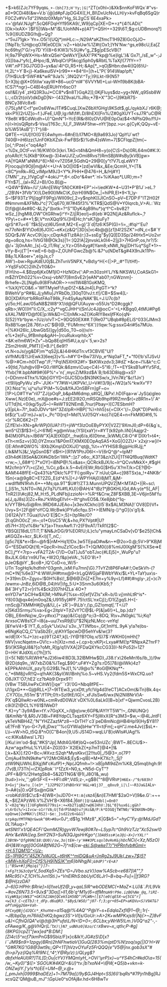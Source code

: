 +$>k6)ZJc7YF9yq`0&_+-(bh[73;H'Yy;|G|`^ZT{x0hl=)&Xk$nnKoFWQx`#"vs-a0*9CDi48(&w=V.b`{@]d#pFJpDG4X([,H_Bl\DxUcNvLLH/y>kvFqBq6SgQ)rF0CZv#VvTd"2)Ntdz0XMph"Hg_SL2gCS`6E4xaPk><='@faV.NJgf^.5cQ6FDqHYf95KA9/_W9[qCp|XE=D*=z*{4l%ADi("[Ok>IxAX=`)$F5|\Wa<M"i$L!UohNN+p}A1")+Q5H+=329\6T;$g:cUDBmorq?]%9{[6UDZBG!h@+Qg?=^5vJ71gk>`Yn+.O5i'l{UQj*)mHLc:~;N29A*aKZfmcT1H9Z8)GcOjJO~[1NpTb;%H@cqO7#|e0D])k`:vZ~+kbUw%1Z#t{Ox1;]YN'Nw:^gs,e98cU,Ea[Zhc69hyj?'G/>y7D`Y)(8>6:KW3/%5U#v"g_Z$g|pEScVB{?H;9a71PqWX*Hs=MrxQSei^QeWxY||kAX!'PK*kp@%e}lgL'}&`Gx7!_/sE_w"-;J{G])baJ^yfc]_4Hpo;l$_WbqlCr\P5kcg)5ph0y&RbtL%TaXj!(77fY==?V#l".nPT3GJ7GD3~yx&a/:4l^G\,R5+H;:&Ap[*_>qOj$Hbn:dw4((Q(6!iU-H,2L^>Y`B<j}-Ka6keul5V*[r99*+*84^lI=|(h+L"P{`914\Wap!pft,"(7!H$Uc$^5WF#&*wR"9Ja%`;3NQ2V:^Ty;)9\Lkt-I9{N5?5>X]bj:@X*05tiIw'xayW*86~uc0^nI#''6VVYM)+Lui-WH19b8K(bBA-tCS7!*ngr}~C4B)4ojERUHYr6scO?osl!&E/y4`,zHQ3R3uJ*CC8*v$n8T}GqA2]];0KjFIuys$dz~yg<NW_q9Ssb8WL:,:cD/2t{o\V)dkDgD|N>-(43Z9vaU%JRo;*7B+X'"3C~\]9KbR7S-BNCy38Vc8x6:{\75LyM'C<f"pxOs6WwJ1T#$CuqL]XwZ6bXfGHg\9KSdt$,gL/qykbXJ`r6K@;sk<P1{(2rUZ[o~f:}JFeE,U@,Ig:rM\f#\.D/8hEXI[Fn%/Z#0gXUYT<sJ7R"uC@RY8e8t`#$CdWcdh=U)"QmN"1~YcE(R&r8I0zDVU@IE0pOa)$4<NPlsQ9o/f!U=n}I>ln)sQjRptv$-Vsu/]?63c:,!U_F_3WtAF5hw~nYt']bpz.>u<.g{CyK;QQy~vE-b%W51AsB"]':T^)/i8-Q#TE~+UU[l!O(G'E{4whym~6#nEI}/I7MO<8j9a693Jo}'QpYU`wt?740@>iH6lzz{1JnF0KbXZsk-FwFBSr$}%dh4}sWim+7[$CFIqpZ[tm{~[o{,^/Pze{<"oq4Ap?<%Dx_0CtF=vi:16/KW)0r3{kri.TAG<t4h&QmH8~y(o{C\S=Ds)0RL64m0#K:X:p!oARcY;%[KkB^9Xw@-3)4wUJ!Z;uOmi8Rvs?}RmSBjW#sBy[kVB]gw><A|YQAM"aNMU^8]>N(<v?Z05#,5GdhQ+29@0[y"t?V7LqLeWY?P[rocquj!r9Ojl|m@A!<+U>A`bO[|I0$*]zd|wVl&x_&Ee;QcmH_Y+[T&<8C*jmRk~RQ_vIMprM9J3<Y*k.PHH*@476=H_&/Hj#Y]{7MN''_zy_}!VgCqF+4okiJ^*;6<.oDo^&4wr*.`nl+%iKAao*LUR};m=?FYn$7|._(al=RZJ>B)/Oo.B[@~<Q4W^$Wa=/U';UAn[EWq^5N}CK#8*EP">i=\iedKW*4~U31*P'B1J`>eL.?_/2B\N+3fVb"X\!LDe90I}MkC\K_0zrH)9N$Oe_|=hiPR,EI*9<1l_\y-S~!$F93Tz'Plj[qgFF9Pg}/WlI09c[,2=y$nphK[(JICnSO~pV~E7DP:F"lT2H02f#Nmnvm&XFMbJ^c|'7Cq670,W7#45f3%"KTR$|QdS@V*Y0lqrcb_V>A\.:`WzD)f@@\4e#8C-&L2y"(bxtk=?^S"1DyK4gB9hu*)q^f^C=bv82?wSz_[(hgMI8,OW"OtGRhw[i^Y=Z/j|R}eo!j+dI{eb`#Q2N[jAz&RufIck~,?YPy\+c=#**1;$I,V*nnXQq!9%(]HEHc;h^sK7@uFy?qjrS^#7u<6``f$kS[vz)l6U5m#,M2<E+g}'3`d|fz6:K5P(G)=!i=_;#!qi^'Eu?m77oNn$!Y\Oo6]6JO)C~eKx{z&Q^|3D|s|vc4b@@]z1]t4!2SZK">dN_c<$#`YSDQr$JW`AcvC9\|q>;cDqrAdiT\z8A{r:)3+ssEg"$y[Q[ED3Sp/24tHx5*Uo2vrdg+o8cq,hs=1VtiG18@Ok3s}|1=:]Q2!A|2jnvskLk0I4~2|jj3>7HGnP;os,hr?/5:@/+`3j0nAAt:_[s[~Q_IT/Rq'_v,Yz>O5h4yg#]Yam8;xNMI_Ng|DH%q*SgT*1>~vYy-B<j{T'|*<wE=6-b@=Z,OUhFGwcZb@%:&7^u(NDeT&g#4X9nJk11Pn-B&y.1LK&oer+",e(gJs,c?AW')~bw>RguKdEU0j$LZhTvnV5NPX,*vBd\y^H{<{|>P_;#^Tl/tHf)->YqSFs0C}2iIhZv1!0&0=[FH\ho~4.$Bzp6jKx0M1jIO+HzNGtv(':AP:m30zoH'L/Y&:NKSWU,CoASkG1=m$ZtYDh022%v=Oxuj-vbN?7[8mSvE2r]eAN*ab0?;nGWznm]-Brhefe~2L[Ng6u9(8IFhAOR~>=ml1W4B1GoKMQ,<%kXjYCO&6.='WfTMyieF\fupD!Z<&&Jn4|LPqGT>^k?BWehV'p^R#&LJj;yMIu|JYRbDb,]30qT0!vJ:t.t!|/CB+$Sw4[L-BO|XDAYot^bRRotFAoT98k_Fn4SyAayNAK'BL=J.U7c{b?yi/5o;H{.aw/05aN8$2W8^X1/d@QFU(Auyw-o55Us^D2#cggk?qRb>;WO))H"Ii:C/X_:c2y*^vgCJHH^i(Sn!Jc4J@ocC='<L+KBgq0,4tMU#Pg6sXAL7MBYD@f0E|p:Wk&D=C)[nMk>aZ{}KoRlY8exljfFKo{qN-S[52}Yb^byw.~)Uz/o!vT>C+9DQS0EX##.T{Re07"UBqb#8pELiS^033{JMm3Rx8B%qe{28.76t\>zC'$@(@_^FUMrmc^6X'}}!Iqw:%g:ssxG4ri#5s7MUo.<|%KH26Ic_UbwGb5)]gy|d50o_T0~oi))v/n-e%*2e)Fu_9fBmhp&gAH~|rcuRukvqrhb;X"<&K:eI!m6W]*Zv"~bQp8Eq)Hl5#U,a,q/<`5,w>2s?ZSm2HnW_PMT}]|*B.I^[,6e9!?vt.N<oJs{yg&DF)m'*qS2jL&}44HKdTn:vf3CBVIE"U/?sVfhMU$?/JrEwk3]6eej3}v%~h#Y'0*Bw73)Vp_e^Nq0aFT_*+"f0{!b'sTJSvU%@>#Cm=h0(Twp"/F;'^Pq\N5XHX2#f>`$kKWxzdv3;3#dZ`*&ce~l%&k^c:C+9[tld,7(uh@v(@*G0.rWfQk:&6zmv\Cuq<C4(~5"l6:,!T~+EYSksB1u#Y\r5Fd_Yfxb(?#.bpbN#9#{6P%^+'n(`,mycZ/M9zd$A`B;!b63D8lq@=xS?{=DDnmr4Thx%1Qb[iGYYD<GlJC5D(x$N3NKSw/x_)Vn7#z"&c!1Jn'}<t!9)IjqPyWu`zP~`JUK="Y7#W>UKPVk!_U=V#l!3/9j(+/W2(a%^kwXv"F?[X]:Noz"n;`uj^u/!ui'P\M~%Qs&!fAJOnSBFrn]gF~o=[1P>LO#TYw"ril7"ZJ{pOqP_b&p4M6dmp,s#IQ|_(&Px!.hD(Fqa>w`JyS(a)gleoXww{.Nz)E0e),.mX@oe#s=J:zEE2i92O,mRSQb9hplf9RZmn$r(=zBR1n+!/`A^UT?d]hL<0(kg/5yJ5~)=ReWT92NEmB,7nur)Pbay=)[C7ESbmH?y3|pLk~7l^_baDJDVv^bH"3Zd/pR=HBP['%)=hh5}s{=ClX<'(/~,DqK"D}Pwi6:cbt$(z"LuD'm}J+a/{+_Pc"0I]rq1=Md?LVJ{!5QY>ko)7i{QE4=n<FkM9D#!6,%<)r'%RC6K2<[?[Z/fE!xl=XN>gArWPj0(UA?:I?}=jiW^f3IzOoEByPYX!|V2Z]'9XmJI);dP=6{&g`s_wn5^IZ($f$3=(;J<61M|:*g@mVoa;(YSI{xaY}r=#YT(k92ph.liN}|Aajgr2-B4)M}0PIJs>/B6W"X|A]EtX0jD!,,;hwj6/a,i6)Dtme_|kWMLC8:O^#`DIXr1>t4*;xTh<mSz=v}3D,0YZmxx?&P0m17,KMX0EOpAqSA5+XoG|O2ZU+`x2xjr>w]i!*(]E:Afm#QWO%`:8Xb2Kmp\DOXiJ()^qt@_%t==YYHIS8:BgjpHclRJjj;*(.lk&M%]&/_VgGsn0$?`d$H>{(R1W1PtrJ06I<~V{6rQ^@^=tpM?d3h4dK{8SeA&OX#kDbSn'lWk*::]z7`o6o;_K3?3&z/rZU{|1Tf4QfBuq{WdtK?<rw;~,\_68#^[:7*xOY]=iBNP@\%x&as=;QCRckBJX/lc~lr^QCvvMkkX+,#$gHM2cfm)rY7\>c[Ze}_%Cc,p$x.k.5~4vEi!EWr,RbG|$H5u'X?mT/k>CE?@0-&AM!448fFE=Qx43%b*Dklc%PT'F(:goiRy+'7`nUuI;QA+c]98TSx)a_!+4NK8r'1Sn(<a@9g8C>E?2ZG_E{d^4%|[<J-WPYHAj0}8jMT,&jM-+wdIfMN1Rvh.6*~+Ms;qa.9T"$U#?/ZT3.MunnUPQVZ|M<MTAD+)|R~sc\[_[iS1n_%NT0=iNLjV7q7U%#fLKU}}@AH/4"tBz1*jBGKHLIGd,#A:y(e*5[_AF|TnR2)]l\#cj82,M_H:t5_PLdNFbj)zzioN<>%R^f&Crw,Z8F$XBB,3E~V6jin5M'fua{J_qJ8s)3]Zc+ReJ^kWbgEl!vI<~Ilt^ghvEO5&.!Xe8jbb(^1q-k/VYTBHuSi@Rm.9RD6#JJEAo+|x3evXCkhci}I5`8x$ALM3NA]!`OV8]D}Vf+Uvy+S<]2F@tl^oYCQ.WcBwk}PYu6cfqu.S1+>(EMN/g-[/^gO]{s'g1j:&.[}612A|V?.TGua)!UvO`E|$C>;5]>{tp1Re/O?2I:qGhO0cZ`;m~;o1*O/oC5'W,&+ho,PX?Vpt#|U?d57H<31[vl%Bkr"k7]a>ThxxAwfI.1'r2{F9xAT/TkR1(2$C-YBSQ[[18dL!]TiT;T'&N&JrDG/9%EOR!U;iL}c!u"ymayLnCSaDv[vD'$e25[tCh&aKGQZe+kcr_$LK<l)[T_nC,:[g5c7I[&*e>l$n~@fr$|nM*Hq1[!Dx.]w5TEpaD#w&n~*@2o>0.@;5V>9"KBjMG=^ESDaIOQt{!6;*GpcR>lnuZz1Coc$i<T+)Q/M0i})8%mIJ0lXgM'S{%XSe=>EbC],j*Y<7rp>+vFA2T2A-(7/D~OaT]Ju5"obTJxc{#LEj5]+_WuPp"u?BxJLK.G6z'rn9UTw,+W2O,f&p}eVA:_%EO'8\+?pJeO$@iY`_$coB+,IQ'CoD<o_W/5-UTn`TogHq!k/hdfnh^03gmh_ixM:Fu7mn[\G}.?TvYZt8P6FeA#:!;OeSkVh-(?mC*!N|%6e37^4:WWUH#tmx@9<IrLgQWGjaFBWbYWx/$L+YL+TaY)ux\s-[*319m:D\~Zgyo+!$0H%Bs\!_$@6@Zn|Z*E7m+y%9y<Lf}##)#ng\y-,z[=)c7r/ewmx-JnBz,6iD@B_04)hV|\fg_5:U*3Snm3u6{Kb5;?B4`3H'yT2>r|rI%4$ck2[07hHZLa`4O*?enYD7w*.bCIHw$X[M;>MNuF[%sx~t0|ef]VZIs"xR~b/0.vj}mhLtR^is*-Y8}03@qx4e|m0oqZ&;U91I5y]#PF.75!ctSL'nxCj[(;/D1{ZgqS.H<[-rmSc@7XMMH#jDyj&!U_{+`zR`}~9\Lb'r,(\p_GZ!omqt[.'T</J?x|5Kd3SrmyJ%va>Eg<2itpV+T(tZvY?C@$L-P[&|a6!}+L_bp.)dz?OBIj,,E6mNq}w_Q>y#xx)7^zap}&{Cq{@*o;i3~8DQ,`R\v+JN0gkL'%i;Kq?ArxsoCW8s!CF~I8{a~uu/7xsR9jEU"$2NjzNLMcc-vnYq![&YwV4>$`IYT_6_oSyk"UxUvJ`s3v._VT)Nfbs=_Gf,1mYtL.9yA`y!a?e)bs-e6NgKqCQ_C"I/aSb2Er_q\KhY5pcwD@5ehYv&!w(3?w/dEIX<%J+}zc+p}9T{24?,k[L-)Y@?B?Olq.v/S)7$`rWKH0{mHh[?tWV|vxcNqetm+OV!c>=h|XIz=md.+{.cp>b;vKPj<Lxya#!M{!p*RNpxAZ?nrF?$\V]K5RgU8&?[o?oMt_R]g/q1)VXA|2FDaQXYkcCG33)I-N:Po52l=1Z?D=HH`#JdXtLc(?h|]t%[(<5(`NB}%R(WHt*eJ2}6iw4!8D3L32lBMHw$D},J38.t'x\26eMn!6s/Ib_})/9w@2D(dq9n_;W7xbZi0&%lTegL$90^.uF#Y+Zg?s:rD5]78/@ilWk)4z?kEPPkAhhUX_pzy?j:G29$L?eJ[1,%^J9@o%"#oG@KNq**-c,"*6M8j}vR!!Q=q!hAK{3&yI{W/IBnhj%o.5~vHS.Vy2{fdm5S*WxCfQ.uo?O8JXT'O7;hE2`cz?bAb9:Drpx9T!(VBw`T5BUiwPxCihW}|}qe"``r3\'0G+Nbq8fPE~-U\1gxG**~Gj@RLL*]7~9ITEw3_ycxDtt,yfc!Vg4d3!eCT]ACxOm(&iTn}Bk.4q<,CY7O[o_fi51m'$"/fTPt;0!t>SzI9tE/IG|<_xFJlsSw6/wx{Ni2NI8NrV)A-PX`q$QllwAt>w0NL+cmRvdD0WJt`vDX%0L6aLk0]B+b|xf'=QjwmCvosL2B}c9i3!Z!@CL%Y61$1WeD?*.K}=y":3y9A$w>tY.v7GqXX_>/l@q\vw;6GP&/AYlYT5W"!~,.GNIUNQr}(&KmNb^8,&R}JV3Bi+F#8YdpCLTsqz6XY=F5jWxX{R^s3M3=$w,~:@4LJntF(ykTeVNBH4Z;"N"YHZZazfA*z8~=DrTH?`c3`peD8mNc@HB4Hp!9]Hy$Y81?uE?FnB`Yyo-G<7y8,jDwz'"%cGYWia[bHw'Y1l<t(Fm[;+qH"J.me4Jv{{$sL*-L\i~vW>hG_t5Q.8*nO[C"B4on|9,U5:JS14D>wqLU'B}oWIs#UAg!%<c:KIKs&8wsl`L7E}[/Ku/:im'od-$qL"#KS^Jp[.Mdt4G/6#}bQ=oe53nUZc`;BWT~.8ECiU$>-Azw^agxfHuL%YUI|4~ZG]03>`X2lEkZ{*p7mT[@4*|!&[;k+&X}].f2O+Bc=/#Xvz:S2qh*MysKkv(]2!!tu0|_/5@3=,o{7P?CmjAu41hlN9k#w^V?2MrORlA$;Ey$>qIB}*M*K7Xc?;_Sj?ztW9NjUWhLBXg}M'cKufP)+;Np(JQfmh+!>:xB|pMl9dZm%K8_Q5mql)hgh:9!/7v(B,I73Th|=rZX[pRok``I^1ZzX=N0,s_*N5d-CyT"?JPF<&@%!2HwtgSb8~5&2DTNG&'@1I,J8O1&_wu)[tud>}>iv_'';g6rSF<E+~HFl:dR^,VdS;z-,=g$B{"^8@VR`VP]H6Ex-/^9/603h?X+Gvj"jkw!u_[(e3*_"1J2P927]d%BOrkV'H&L>W1j37__q8xu9_i|\[~~R3Ja&IA`Lv-3~A#{s|0.vQFSx@nGIik*<robKd\9)$C\c$>4[WB<]vJD70<*`t:A{sN`z4|&n)E7HMI'$2aO>V]9&e.G':+~+&,~$I[ZAPzW6.V%ZVH'B<X6f84.|6`0F([Q!&AAdbl|=On0?S'<02q"Wy)I)UFgRmVG779si+:+=Xb2TiqBZrw@6]HhV:J$L"0}%ux6i;g&h?x\4rEc%/>iIvcw-o1r!VA;U|TdrPShA@)u?jKc&B/P:k*D3GQjTWTN0/'WINXON<DRy-opQnwe}2eMNX)\{RS2)~$e:_}sd22z6<&G1?srpAquYMTFN@r&wak^0R>#8u<`0J^,:d$1g.'HMz8"_K|G$k5~"=_hyC"Fy:@!MdJGd?0L?lA*uq>?wtSNt1'x1/QE4CFi'QxmMZR)gyvW7ewj80#7e~LSyp7*c^Gh9VzTJz"Xc52sw!0AHx'&eWA{[eg.SmY2N3>SuN3QJgsHrKgo^`{]DA05ss#|eJ@i~X<}rYXL!"[3BtN>"Qfg99N[$8:QU0)/sw,3o|tEH~!y'H##3PLsqsl0vHvK&jhDc`NCi{<Xz,*N5zO)4H]&W:ngtj[0OGIABfN62G~7j^n$|cw-[ekj,S@wkeT?/"HPRnfvb#GmI=<H.5TQM?D"<Uz-{S~1PI9O*i"45ZK7sWJOL~t6HK^^mIDQ&uA<)nRg2sJ9Uk(.zw+7$)5?<MW=hXoF0>CfS%H9|NS)K"m](IR!K53i"Ty5nr<[Kq#iL}I(FC]?KW_Di9CICmf/dPm^M}w9p.i4\A9`6Z;f>BHXDLc\t%?K[xKKk*KH7Rqxclueg{32sa&\9wJ#lIU&}=SQs&C<B8Poi0MF}&&l0JM!2rLD?8I)QF;_#_u5b|'a7u8-'a70y#\rHaN!wfXXFSRmyH-gG-N?K`.Wvu6=K70-N<<[$J0n[s+/PczT9u7,"G3^pis[]/:hn=Gn6m%|ZN6IeJd'~:5U~fBVu3+2K#*.z&S_m[gy=zsdt+,PS+[?hOr+9'y_5u%r=cI$mg#K8/9srk/FSwWWqb03bdCAA~Zag0"xrm6q-d\I)6}bNhgjN:;`&9dP)^rE<A?|;"BSw+#]jMqiqi^}]7~(+Fg7t3&3cQ`yrV_5odXq5>ZEs^G=JV*bo.szV}}aw%AScb<e687[lA"",?MRc95{>Z,1CH%Jvn1Sti.)+^VnElRhS:bbUylC6LJr1~B=bq~Fu]=||f3RG?$@H{zzDA?J~6[G:HPHr:$Rrie]>Ii[l!xeUf2@_y+qaL5lR^wbODEMC(+MaZ*:LU)&`.P/L9Vk~#ovZ6N73.5<9Jx$"3Da([>lI1,6b'q^M1y(6=dfMnu`H9!P9e.izBG%Ne_@q,?iRI-ViyWK$p|VW$3^+GKlhZJAH{QCek51H50D^)PLWN+([$7(e0(qE5X~w{5CG^r]<w[k3_C~cETbJ:t_dFp.d6u@R3."$By$/WSO/^j07-f;3;gr+05=EP>aKQVu<S)V9AT&?oPfsHgg2Gm+Vah-OFCxy@Bj{dJQCc*_Khu`me=a15q@!%4AQ'^P@iY~s+EdqlaZxfI@1~@;;1r{-~JB)bpDp,m76ildZnKQ;bgwz3S'>VI[s/G*oUr:>A>2K+wMPKx*js9/|Nj{>~Z]8vFu&)<CfhiQ(QA"v/@(t@3H*ufa\L/N<!D+0=;.6CLbx;yWrW5!Lm.}V0Q^a2"-,-cFAweg/K_g@VHQr(L:'tx`)\}N7_udNhz0]8zo/C!X`8wv~x,;qtIv;P-#g]{8KPG}cpZ("[wx]ed*B:DM:][Zl4c\5^xcf7_\kmPnG$9Sbiz/F}x}c&IkY;JG#zS\D[x?*i``JM9$n9>1zpgy)BRn)2hNFhwtiaV{]GuQ[283%m(ptD%N!zoq{sg{|]O'H>W"G#R7KG'!G8@3wt9s;;QP\<1T[hVzvOYuFz5FrQQQ{e"V5@|nx.gob3sX"#{h>p7yz{lQq%R!9N:[,^4^,Y@Ry/z):)/QLyg$?dbfxHeAUl)R?]TlL[D;Ou|cYV}YMQm\yH_>OVi'\yrP}x}~u^YS4hCr#kdO\a=15(/w_~Ky0)"$([>`SGOUK#4KQ!<&U]^tv.|b?xoN4+\@W,*Q5)b+vkn=k-ONZwjIY.]'y!s*h)EE=UM~@_v.@+[_pmJxh|0999$haDEz]+1~7M79a[(/9y$GJ4Hpt<SS]6(I'bqRs**#7Pjn1hBg[RJxcsQZ'QM@uB_mJ":\GpUe0^sOfAj&v.hd<6H8wTv